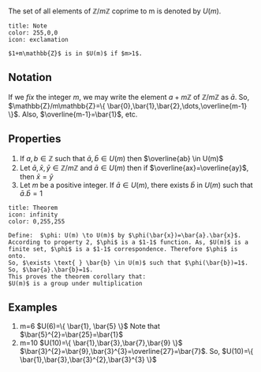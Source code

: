 The set of all elements of $\mathbb{Z}/m\mathbb{Z}$ coprime to m is denoted by $U(m)$.

```ad-note
title: Note
color: 255,0,0
icon: exclamation

$1+m\mathbb{Z}$ is in $U(m)$ if $m>1$.
```

## Notation

If we *fix* the integer $m$, we may write the element $a+m\mathbb{Z}$ of $\mathbb{Z}/m\mathbb{Z}$ as $\bar{a}$. So, $\mathbb{Z}/m\mathbb{Z}=\{ \bar{0},\bar{1},\bar{2},\dots,\overline{m-1} \}$. Also, $\overline{m-1}=\bar{1}$, etc.

## Properties

1. If $a,b \in \mathbb{Z}$ such that $\bar{a},\bar{b} \in U(m)$ then $\overline{ab} \in U(m)$
2. Let $\bar{a},\bar{x},\bar{y} \in \mathbb{Z}/m\mathbb{Z}$ and $\bar{a} \in U(m)$ then if $\overline{ax}=\overline{ay}$, then $\bar{x}=\bar{y}$
3. Let $m$ be a positive integer. If $\bar{a} \in U(m)$, there exists $\bar{b}$ in $U(m)$ such that $\bar{a}.\bar{b}=1$
```ad-note
title: Theorem
icon: infinity
color: 0,255,255

Define:  $\phi: U(m) \to U(m)$ by $\phi(\bar{x})=\bar{a}.\bar{x}$.
According to property 2, $\phi$ is a $1-1$ function. As, $U(m)$ is a finite set, $\phi$ is a $1-1$ correspondence. Therefore $\phi$ is onto.
So, $\exists \text{ } \bar{b} \in U(m)$ such that $\phi(\bar{b})=1$.
So, $\bar{a}.\bar{b}=1$.
This proves the theorem corollary that:
$U(m)$ is a group under multiplication
```

## Examples

1. m=6
	$U(6)=\{ \bar{1}, \bar{5} \}$
	Note that $\bar{5}^{2}=\bar{25}=\bar{1}$
2. m=10
	$U(10)=\{ \bar{1},\bar{3},\bar{7},\bar{9} \}$
	$\bar{3}^{2}=\bar{9},\bar{3}^{3}=\overline{27}=\bar{7}$. So,
	$U(10)=\{ \bar{1},\bar{3},\bar{3}^{2},\bar{3}^{3} \}$